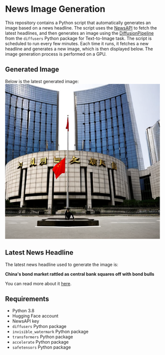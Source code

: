 # News Image Generation
This repository contains a Python script that automatically generates an image based on a news headline. The script uses the [NewsAPI](https://newsapi.org/) to fetch the latest headlines, and then generates an image using the [DiffusionPipeline](https://github.com/huggingface/diffusers) from the `diffusers` Python package for Text-to-Image task.
The script is scheduled to run every few minutes. Each time it runs, it fetches a new headline and generates a new image, which is then displayed below. The image generation process is performed on a GPU.

## Generated Image
Below is the latest generated image:
![Generated Image](image.png)

## Latest News Headline
The latest news headline used to generate the image is:

**China's bond market rattled as central bank squares off with bond bulls**

You can read more about it [here](https://news.google.com/rss/articles/CBMitwFBVV95cUxObUlHRnlTanJPZ2prTTk5SXM1Nk16VUd6TV91eFpQWlA0alRvOGZUX2tyQ2JIaHBib1lhbzB1MVFUdHRNUGc5bGV5UE83MW9yUGZkYXpra0lmNWszeHllN0VvVjF0ZE1HX0pzV3hROFZTQXhfZUtmbzZ4OG1FMEd6cjlGSElVR1hreXRwZURVc0xuQ3JTRmtfTnJKNXQtMC1aLXZmSkNva2VUTHNMUVZRMGtuaENOUUU?oc=5).

## Requirements
- Python 3.8
- Hugging Face account
- NewsAPI key
- `diffusers` Python package
- `invisible_watermark` Python package
- `transformers` Python package
- `accelerate` Python package
- `safetensors` Python package
